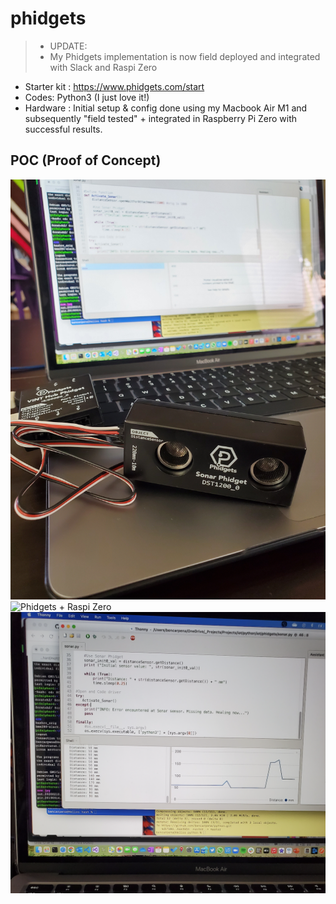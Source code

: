 # phidgets

>- UPDATE:
>- My Phidgets implementation is now field deployed and integrated with Slack and Raspi Zero
- Starter kit : https://www.phidgets.com/start
- Codes: Python3 (I just love it!)
- Hardware : Initial setup & config done using my Macbook Air M1 and subsequently "field tested" + integrated in Raspberry Pi Zero with successful results.


## POC (Proof of Concept)

![Phidgets + Dev](https://github.com/bencarpena/phidgets/blob/main/_stage/20210115_141331.jpg)
![Phidgets + Raspi Zero](https://github.com/bencarpena/phidgets/blob/main/_stage/20210116_153324.jpg)
![Thonny](https://github.com/bencarpena/phidgets/blob/main/thonny-phidget.png)




